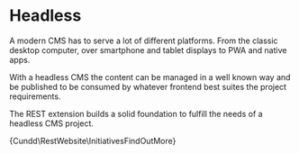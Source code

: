 Headless
========

A modern CMS has to serve a lot of different platforms. 
From the classic desktop computer, over smartphone and tablet 
displays to PWA and native apps.

With a headless CMS the content can be managed in a well known 
way and be published to be consumed by whatever frontend best 
suites the project requirements.

The REST extension builds a solid foundation to fulfill the 
needs of a headless CMS project.

{Cundd\RestWebsite\InitiativesFindOutMore}
